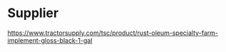 # Supplier
https://www.tractorsupply.com/tsc/product/rust-oleum-specialty-farm-implement-gloss-black-1-gal

